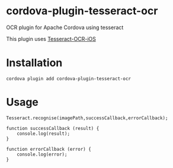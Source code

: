 # cordova-plugin-tesseract-ocr

OCR plugin for Apache Cordova using tesseract 

This plugin uses [Tesseract-OCR-iOS](https://github.com/gali8/Tesseract-OCR-iOS)

Installation
============

	cordova plugin add cordova-plugin-tesseract-ocr

Usage
=====

```
Tesseract.recognise(imagePath,successCallback,errorCallback);

function successCallback (result) {
    console.log(result);
}
        
function errorCallback (error) {
    console.log(error);
}
```
